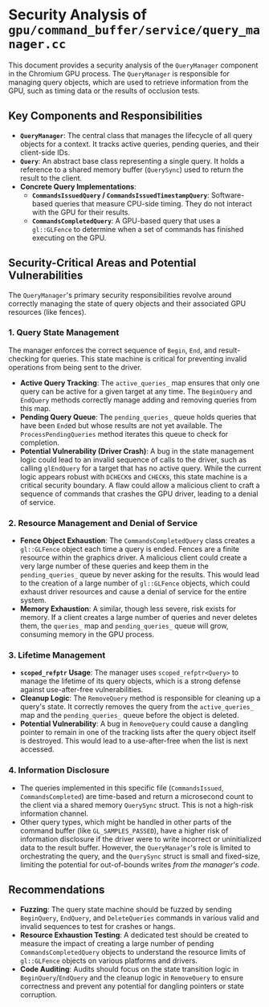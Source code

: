 # Security Analysis of `gpu/command_buffer/service/query_manager.cc`

This document provides a security analysis of the `QueryManager` component in the Chromium GPU process. The `QueryManager` is responsible for managing query objects, which are used to retrieve information from the GPU, such as timing data or the results of occlusion tests.

## Key Components and Responsibilities

*   **`QueryManager`**: The central class that manages the lifecycle of all query objects for a context. It tracks active queries, pending queries, and their client-side IDs.
*   **`Query`**: An abstract base class representing a single query. It holds a reference to a shared memory buffer (`QuerySync`) used to return the result to the client.
*   **Concrete Query Implementations**:
    *   **`CommandsIssuedQuery` / `CommandsIssuedTimestampQuery`**: Software-based queries that measure CPU-side timing. They do not interact with the GPU for their results.
    *   **`CommandsCompletedQuery`**: A GPU-based query that uses a `gl::GLFence` to determine when a set of commands has finished executing on the GPU.

## Security-Critical Areas and Potential Vulnerabilities

The `QueryManager`'s primary security responsibilities revolve around correctly managing the state of query objects and their associated GPU resources (like fences).

### 1. Query State Management

The manager enforces the correct sequence of `Begin`, `End`, and result-checking for queries. This state machine is critical for preventing invalid operations from being sent to the driver.

*   **Active Query Tracking**: The `active_queries_` map ensures that only one query can be active for a given target at any time. The `BeginQuery` and `EndQuery` methods correctly manage adding and removing queries from this map.
*   **Pending Query Queue**: The `pending_queries_` queue holds queries that have been `End`ed but whose results are not yet available. The `ProcessPendingQueries` method iterates this queue to check for completion.
*   **Potential Vulnerability (Driver Crash)**: A bug in the state management logic could lead to an invalid sequence of calls to the driver, such as calling `glEndQuery` for a target that has no active query. While the current logic appears robust with `DCHECK`s and `CHECK`s, this state machine is a critical security boundary. A flaw could allow a malicious client to craft a sequence of commands that crashes the GPU driver, leading to a denial of service.

### 2. Resource Management and Denial of Service

*   **Fence Object Exhaustion**: The `CommandsCompletedQuery` class creates a `gl::GLFence` object each time a query is ended. Fences are a finite resource within the graphics driver. A malicious client could create a very large number of these queries and keep them in the `pending_queries_` queue by never asking for the results. This would lead to the creation of a large number of `gl::GLFence` objects, which could exhaust driver resources and cause a denial of service for the entire system.
*   **Memory Exhaustion**: A similar, though less severe, risk exists for memory. If a client creates a large number of queries and never deletes them, the `queries_` map and `pending_queries_` queue will grow, consuming memory in the GPU process.

### 3. Lifetime Management

*   **`scoped_refptr` Usage**: The manager uses `scoped_refptr<Query>` to manage the lifetime of its query objects, which is a strong defense against use-after-free vulnerabilities.
*   **Cleanup Logic**: The `RemoveQuery` method is responsible for cleaning up a query's state. It correctly removes the query from the `active_queries_` map and the `pending_queries_` queue before the object is deleted.
*   **Potential Vulnerability**: A bug in `RemoveQuery` could cause a dangling pointer to remain in one of the tracking lists after the query object itself is destroyed. This would lead to a use-after-free when the list is next accessed.

### 4. Information Disclosure

*   The queries implemented in this specific file (`CommandsIssued`, `CommandsCompleted`) are time-based and return a microsecond count to the client via a shared memory `QuerySync` struct. This is not a high-risk information channel.
*   Other query types, which might be handled in other parts of the command buffer (like `GL_SAMPLES_PASSED`), have a higher risk of information disclosure if the driver were to write incorrect or uninitialized data to the result buffer. However, the `QueryManager`'s role is limited to orchestrating the query, and the `QuerySync` struct is small and fixed-size, limiting the potential for out-of-bounds writes *from the manager's code*.

## Recommendations

*   **Fuzzing**: The query state machine should be fuzzed by sending `BeginQuery`, `EndQuery`, and `DeleteQueries` commands in various valid and invalid sequences to test for crashes or hangs.
*   **Resource Exhaustion Testing**: A dedicated test should be created to measure the impact of creating a large number of pending `CommandsCompletedQuery` objects to understand the resource limits of `gl::GLFence` objects on various platforms and drivers.
*   **Code Auditing**: Audits should focus on the state transition logic in `BeginQuery`/`EndQuery` and the cleanup logic in `RemoveQuery` to ensure correctness and prevent any potential for dangling pointers or state corruption.